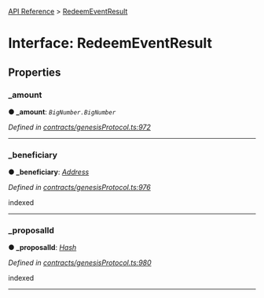 [API Reference](../README.md) > [RedeemEventResult](../interfaces/RedeemEventResult.md)



# Interface: RedeemEventResult


## Properties
<a id="_amount"></a>

###  _amount

**●  _amount**:  *`BigNumber.BigNumber`* 

*Defined in [contracts/genesisProtocol.ts:972](https://github.com/daostack/arc.js/blob/61e5f90/lib/contracts/genesisProtocol.ts#L972)*





___

<a id="_beneficiary"></a>

###  _beneficiary

**●  _beneficiary**:  *[Address](../#Address)* 

*Defined in [contracts/genesisProtocol.ts:976](https://github.com/daostack/arc.js/blob/61e5f90/lib/contracts/genesisProtocol.ts#L976)*



indexed




___

<a id="_proposalId"></a>

###  _proposalId

**●  _proposalId**:  *[Hash](../#Hash)* 

*Defined in [contracts/genesisProtocol.ts:980](https://github.com/daostack/arc.js/blob/61e5f90/lib/contracts/genesisProtocol.ts#L980)*



indexed




___



